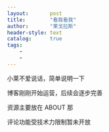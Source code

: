 ```yaml
---
layout:       post
title:        "看我看我"
author:       "莱戈拉斯"
header-style: text
catalog:      true
tags:
    - 
    - 
---
```


<p>小莱不爱说话，简单说明一下
<p>博客刚刚开始运营，后续会逐步完善
<p>资源主要放在 ABOUT 那
<P>评论功能受技术力限制暂未开放